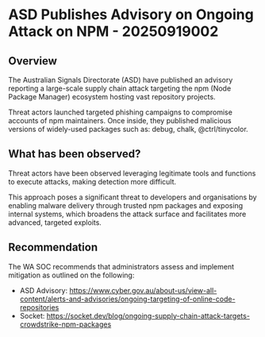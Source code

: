 # ASD Publishes Advisory on Ongoing Attack on NPM - 20250919002

## Overview

The Australian Signals Directorate (ASD) have published an advisory reporting a large-scale supply chain attack targeting the npm (Node Package Manager) ecosystem hosting vast repository projects. 

Threat actors launched targeted phishing campaigns to compromise accounts of npm maintainers. Once inside, they published malicious versions of widely-used packages such as: debug, chalk, @ctrl/tinycolor. 

## What has been observed?
 
Threat actors have been observed leveraging legitimate tools and functions to execute attacks, making detection more difficult. 

This approach poses a significant threat to developers and organisations by enabling malware delivery through trusted npm packages and exposing internal systems, which broadens the attack surface and facilitates more advanced, targeted exploits. 

## Recommendation

The WA SOC recommends that administrators assess and implement mitigation as outlined on the following:

- ASD Advisory: <https://www.cyber.gov.au/about-us/view-all-content/alerts-and-advisories/ongoing-targeting-of-online-code-repositories>
- Socket: <https://socket.dev/blog/ongoing-supply-chain-attack-targets-crowdstrike-npm-packages>